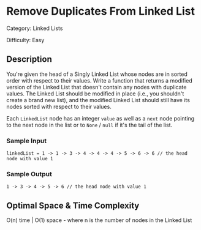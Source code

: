 # Remove Duplicates From Linked List

Category: Linked Lists

Difficulty: Easy

## Description

You're given the head of a Singly Linked List whose nodes are in sorted order
with respect to their values. Write a function that returns a modified version
of the Linked List that doesn't contain any nodes with duplicate values. The
Linked List should be modified in place (i.e., you shouldn't create a brand
new list), and the modified Linked List should still have its nodes sorted
with respect to their values.

Each `LinkedList` node has an integer `value` as well as
a `next` node pointing to the next node in the list or to
`None` / `null` if it's the tail of the list.


### Sample Input
```
linkedList = 1 -> 1 -> 3 -> 4 -> 4 -> 4 -> 5 -> 6 -> 6 // the head node with value 1
```

### Sample Output
```
1 -> 3 -> 4 -> 5 -> 6 // the head node with value 1
```

## Optimal Space & Time Complexity

O(n) time | O(1) space - where n is the number of nodes in the Linked List
